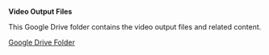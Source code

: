 **Video Output Files**

This Google Drive folder contains the video output files and related content.

[Google Drive Folder](https://drive.google.com/drive/folders/1-0KPOI50x1YZYFHcg3zahu3giM5tYXzO?usp=drive_link)

